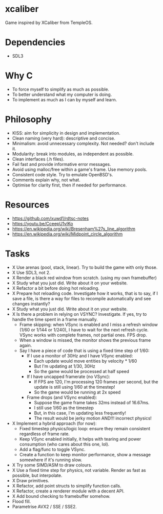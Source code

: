 # xcaliber

Game inspired by XCaliber from TempleOS.

# Dependencies

- SDL3

# Why C

- To force myself to simplify as much as possible.
- To better understand what my computer is doing.
- To implement as much as I can by myself and learn.

# Philosophy

- KISS: aim for simplicity in design and implementation.
- Clean naming (very hard): descriptive and concise.
- Minimalism: avoid unnecessary complexity. Not needed? don't include it.
- Modularity: break into modules, as independent as possible.
- Clean interfaces (.h files).
- Fail fast and provide informative error messages.
- Avoid using malloc/free within a game's frame. Use memory pools.
- Consistent code style. Try to emulate OpenBSD's.
- Comments explain why, not what.
- Optimise for clarity first, then if needed for performance.

# Resources

- https://github.com/xuwd1/rdtsc-notes
- https://youtu.be/CceepU1vIKo
- https://en.wikipedia.org/wiki/Bresenham%27s_line_algorithm
- https://en.wikipedia.org/wiki/Midpoint_circle_algorithm

# Tasks

- X Use arenas (pool, stack, linear). Try to build the game with only those.
- X Use SDL3, not 2.
- X Render a black red window from scratch. (using my own framebuffer)
- X Study what you just did. Write about it on your website.
- X Refactor a bit before doing hot reloading.
- X Prepare hot reloading code. Investigate how it works, that is to say, if I save a file, is there a way for files to recompile automatically and see changes instantly?
- X Study what you just did. Write about it on your website.
- X Is there a problem in relying on VSYNC? Investigate. If yes, try to handle the time spent in a frame manually.
  - Frame skipping: when VSync is enabled and I miss a refresh window (1/60 or 1/144 or 1/240), I have to wait for the next refresh cycle. VSync works with complete frames, not partial ones. FPS drop.
  - When a window is missed, the monitor shows the previous frame again.
  - Say I have a piece of code that is using a fixed time step of 1/60:
    - If I use a monitor of 30Hz and I have VSync enabled:
      - Each update would move entities by velocity * 1/60
      - But I'm updating at 1/30, 30Hz
      - So the game would be processed at half speed
    - If I have uncapped framerate (no VSync):
      - If FPS are 120, I'm processing 120 frames per second, but the update is still using 1/60 at the timestep!
      - So the game would be running at 2x speed
    - Frame drops (and VSync enabled):
      - Suppose the game frame takes 32ms instead of 16.67ms.
      - I still use 1/60 as the timestep
      - But, in this case, I'm updating less frequently!
      - The result would be jerky motion AND!!! incorrect physics!
- X Implement a hybrid approach (for now):
  - Fixed timestep physics/logic loop: ensure they remain consistent regardless of frame rate.
  - Keep VSync enabled initially, it helps with tearing and power consumption (who cares about this one, lol).
  - Add a flag/func to toggle VSync.
  - Create a function to keep monitor performance, show a message somewhere if it's running slow.
- X Try some SIMD/ASM to draw colours.
- X Use a fixed time step for physics, not variable. Render as fast as possible, but interpolate.
- X Draw primitives.
- X Refactor, add point structs to simplify function calls.
- X Refactor, create a renderer module with a decent API.
- X Add bound checking to framebuffer somehow.
- Flood fill.
- Parametrise AVX2 / SSE / SSE2.
